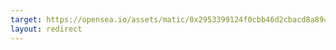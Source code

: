 ```yaml
---
target: https://opensea.io/assets/matic/0x2953399124f0cbb46d2cbacd8a89cf0599974963/113106094257417943095663414262918959284140936259865904728223436949858975481857
layout: redirect
---
```

